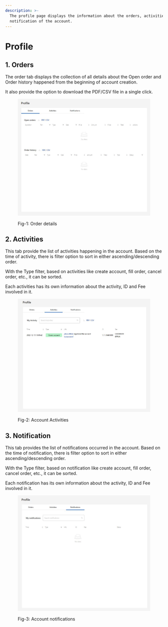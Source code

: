 ```yaml
---
description: >-
  The profile page displays the information about the orders, activities and
  notification of the account.
---
```


# Profile

## 1. Orders

The order tab displays the collection of all details about the Open order and Order history happened from the beginning of account creation.

It also provide the option to download the PDF/CSV file in a single click.

<figure><img src="../../../.gitbook/assets/orders.JPG" alt=""><figcaption><p>Fig-1: Order details</p></figcaption></figure>

## 2. Activities

This tab provide the list of activities happening in the account. Based on the time of activity, there is filter option to sort in either ascending/descending order.&#x20;

With the Type filter, based on activities like create account, fill order, cancel order, etc., it can be sorted.

Each activities has its own information about the activity, ID and Fee involved in it.

<figure><img src="../../../.gitbook/assets/activities.JPG" alt=""><figcaption><p>Fig-2: Account Activities</p></figcaption></figure>

## 3. Notification

This tab provides the list of notifications occurred in the account. Based on the time of notification, there is filter option to sort in either ascending/descending order.&#x20;

With the Type filter, based on notification like create account, fill order, cancel order, etc., it can be sorted.

Each notification has its own information about the activity, ID and Fee involved in it.

<figure><img src="../../../.gitbook/assets/notofication.JPG" alt=""><figcaption><p>Fig-3: Account notifications</p></figcaption></figure>

